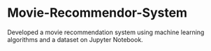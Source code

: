 # Movie-Recommendor-System
Developed a movie recommendation system using machine learning algorithms and a dataset on Jupyter Notebook.
